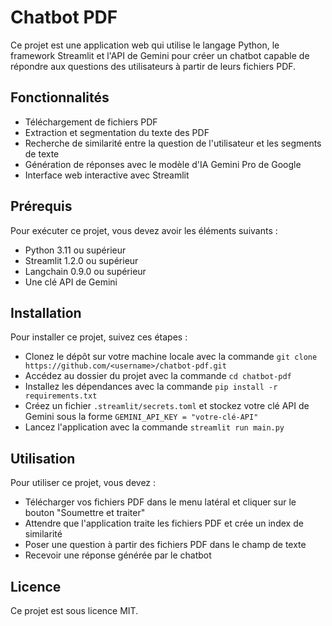 # Chatbot PDF

Ce projet est une application web qui utilise le langage Python, le framework Streamlit et l'API de Gemini pour créer un chatbot capable de répondre aux questions des utilisateurs à partir de leurs fichiers PDF.

## Fonctionnalités

- Téléchargement de fichiers PDF
- Extraction et segmentation du texte des PDF
- Recherche de similarité entre la question de l'utilisateur et les segments de texte
- Génération de réponses avec le modèle d'IA Gemini Pro de Google
- Interface web interactive avec Streamlit

## Prérequis

Pour exécuter ce projet, vous devez avoir les éléments suivants :

- Python 3.11 ou supérieur
- Streamlit 1.2.0 ou supérieur
- Langchain 0.9.0 ou supérieur
- Une clé API de Gemini

## Installation

Pour installer ce projet, suivez ces étapes :

- Clonez le dépôt sur votre machine locale avec la commande `git clone https://github.com/<username>/chatbot-pdf.git`
- Accédez au dossier du projet avec la commande `cd chatbot-pdf`
- Installez les dépendances avec la commande `pip install -r requirements.txt`
- Créez un fichier `.streamlit/secrets.toml` et stockez votre clé API de Gemini sous la forme `GEMINI_API_KEY = "votre-clé-API"`
- Lancez l'application avec la commande `streamlit run main.py`

## Utilisation

Pour utiliser ce projet, vous devez :

- Télécharger vos fichiers PDF dans le menu latéral et cliquer sur le bouton "Soumettre et traiter"
- Attendre que l'application traite les fichiers PDF et crée un index de similarité
- Poser une question à partir des fichiers PDF dans le champ de texte
- Recevoir une réponse générée par le chatbot

## Licence

Ce projet est sous licence MIT. 

